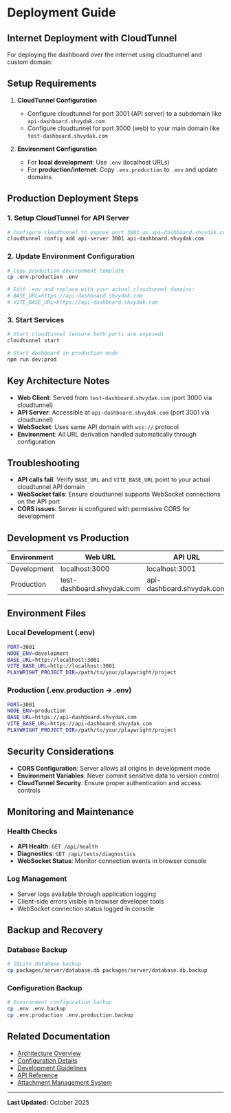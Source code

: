 # Deployment Guide

## Internet Deployment with CloudTunnel

For deploying the dashboard over the internet using cloudtunnel and custom domain:

## Setup Requirements

1. **CloudTunnel Configuration**
    - Configure cloudtunnel for port 3001 (API server) to a subdomain like `api-dashboard.shvydak.com`
    - Configure cloudtunnel for port 3000 (web) to your main domain like `test-dashboard.shvydak.com`

2. **Environment Configuration**
    - For **local development**: Use `.env` (localhost URLs)
    - For **production/internet**: Copy `.env.production` to `.env` and update domains

## Production Deployment Steps

### 1. Setup CloudTunnel for API Server

```bash
# Configure cloudtunnel to expose port 3001 as api-dashboard.shvydak.com
cloudtunnel config add api-server 3001 api-dashboard.shvydak.com
```

### 2. Update Environment Configuration

```bash
# Copy production environment template
cp .env.production .env

# Edit .env and replace with your actual cloudtunnel domains:
# BASE_URL=https://api-dashboard.shvydak.com
# VITE_BASE_URL=https://api-dashboard.shvydak.com
```

### 3. Start Services

```bash
# Start cloudtunnel (ensure both ports are exposed)
cloudtunnel start

# Start dashboard in production mode
npm run dev:prod
```

## Key Architecture Notes

- **Web Client**: Served from `test-dashboard.shvydak.com` (port 3000 via cloudtunnel)
- **API Server**: Accessible at `api-dashboard.shvydak.com` (port 3001 via cloudtunnel)
- **WebSocket**: Uses same API domain with `wss://` protocol
- **Environment**: All URL derivation handled automatically through configuration

## Troubleshooting

- **API calls fail**: Verify `BASE_URL` and `VITE_BASE_URL` point to your actual cloudtunnel API domain
- **WebSocket fails**: Ensure cloudtunnel supports WebSocket connections on the API port
- **CORS issues**: Server is configured with permissive CORS for development

## Development vs Production

| Environment | Web URL                    | API URL                   | Configuration              |
| ----------- | -------------------------- | ------------------------- | -------------------------- |
| Development | localhost:3000             | localhost:3001            | `.env`                     |
| Production  | test-dashboard.shvydak.com | api-dashboard.shvydak.com | `.env.production` → `.env` |

## Environment Files

### Local Development (.env)

```bash
PORT=3001
NODE_ENV=development
BASE_URL=http://localhost:3001
VITE_BASE_URL=http://localhost:3001
PLAYWRIGHT_PROJECT_DIR=/path/to/your/playwright/project
```

### Production (.env.production → .env)

```bash
PORT=3001
NODE_ENV=production
BASE_URL=https://api-dashboard.shvydak.com
VITE_BASE_URL=https://api-dashboard.shvydak.com
PLAYWRIGHT_PROJECT_DIR=/path/to/your/playwright/project
```

## Security Considerations

- **CORS Configuration**: Server allows all origins in development mode
- **Environment Variables**: Never commit sensitive data to version control
- **CloudTunnel Security**: Ensure proper authentication and access controls

## Monitoring and Maintenance

### Health Checks

- **API Health**: `GET /api/health`
- **Diagnostics**: `GET /api/tests/diagnostics`
- **WebSocket Status**: Monitor connection events in browser console

### Log Management

- Server logs available through application logging
- Client-side errors visible in browser developer tools
- WebSocket connection status logged in console

## Backup and Recovery

### Database Backup

```bash
# SQLite database backup
cp packages/server/database.db packages/server/database.db.backup
```

### Configuration Backup

```bash
# Environment configuration backup
cp .env .env.backup
cp .env.production .env.production.backup
```

## Related Documentation

- [Architecture Overview](./ARCHITECTURE.md)
- [Configuration Details](./CONFIGURATION.md)
- [Development Guidelines](./DEVELOPMENT.md)
- [API Reference](./API_REFERENCE.md)
- [Attachment Management System](./features/PER_RUN_ATTACHMENTS.md)

---

**Last Updated:** October 2025

